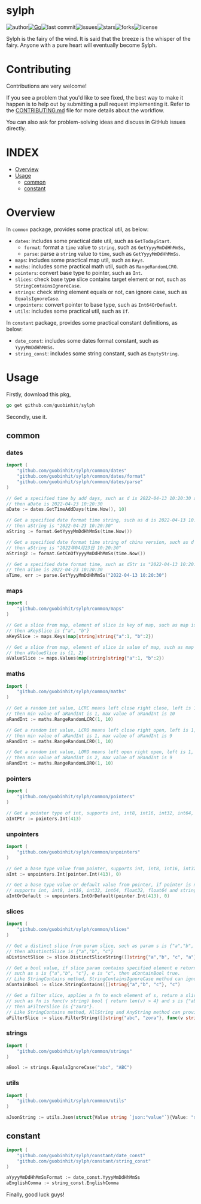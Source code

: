 # sylph

![author](https://img.shields.io/badge/author-chariesgavin-blueviolet.svg)[![Go](https://github.com/guobinhit/sylph/actions/workflows/go.yml/badge.svg)](https://github.com/guobinhit/sylph/actions/workflows/go.yml)![last
commit](https://img.shields.io/github/last-commit/guobinhit/sylph.svg)![issues](https://img.shields.io/github/issues/guobinhit/sylph.svg)![stars](https://img.shields.io/github/stars/guobinhit/sylph.svg)![forks](https://img.shields.io/github/forks/guobinhit/sylph.svg)![license](https://img.shields.io/github/license/guobinhit/sylph.svg)


Sylph is the fairy of the wind. It is said that the breeze is the whisper of the fairy. Anyone with a pure heart will
eventually become Sylph.

# Contributing

Contributions are very welcome!

If you see a problem that you'd like to see fixed, the best way to make it happen is to help out by submitting a pull request implementing it. Refer to the [CONTRIBUTING.md](../master/CONTRIBUTING.md) file for more details about the workflow.

You can also ask for problem-solving ideas and discuss in GitHub issues directly.

# INDEX

- [Overview](#overview)
- [Usage](#usage)
  - [common](#common)
  - [constant](#constant)

# Overview

In `common` package, provides some practical util, as below:

- `dates`: includes some practical date util, such as `GetTodayStart`.
  - `format`: format a `time` value to `string`, such as `GetYyyyMmDdHhMmSs`,
  - `parse`: parse a `string` value to `time`, such as `GetYyyyMmDdHhMmSs`.
- `maps`: includes some practical map util, such as `Keys`.
- `maths`: includes some practical math util, such as `RangeRandomLCRO`.
- `pointers`: convert base type to pointer, such as `Int`.
- `slices`: check base type slice contains target element or not, such as `StringContainsIgnoreCase`.
- `strings`: check string element equals or not, can ignore case, such as `EqualsIgnoreCase`.
- `unpointers`: convert pointer to base type, such as `Int64OrDefault`.
- `utils`: includes some practical util, such as `If`.

In `constant` package, provides some practical constant definitions, as below:

- `date_const`: includes some dates format constant, such as `YyyyMmDdHhMmSs`.
- `string_const`: includes some string constant, such as `EmptyString`.

# Usage

Firstly, download this pkg,

```go
go get github.com/guobinhit/sylph
```

Secondly, use it.

## common
### dates

```go
import (
    "github.com/guobinhit/sylph/common/dates"
    "github.com/guobinhit/sylph/common/dates/format"
    "github.com/guobinhit/sylph/common/dates/parse"
)

// Get a specified time by add days, such as d is 2022-04-13 10:20:30 and days is 10,
// then aDate is 2022-04-23 10:20:30
aDate := dates.GetTimeAddDays(time.Now(), 10)

// Get a specified date format time string, such as d is 2022-04-13 10:20:30.999,
// then aString is "2022-04-23 10:20:30"
aString := format.GetYyyyMmDdHhMmSs(time.Now())

// Get a specified date format time string of china version, such as d is 2022-04-13 10:20:30.999,
// then aString is "2022年04月23日 10:20:30"
aString2 := format.GetCnOfYyyyMmDdHhMmSs(time.Now())

// Get a specified date format time, such as dStr is "2022-04-13 10:20:30",
// then aTime is 2022-04-23 10:20:30
aTime, err := parse.GetYyyyMmDdHhMmSs("2022-04-13 10:20:30")
```

### maps

```go
import (
    "github.com/guobinhit/sylph/common/maps"
)

// Get a slice from map, element of slice is key of map, such as map is {"a":1, "b":2}
// then aKeySlice is {"a", "b"}
aKeySlice := maps.Keys(map[string]string{"a":1, "b":2})

// Get a slice from map, element of slice is value of map, such as map is {"a":1, "b":2}
// then aValueSlice is {1, 2}
aValueSlice := maps.Values(map[string]string{"a":1, "b":2})
```

### maths

```go
import (
    "github.com/guobinhit/sylph/common/maths"
)

// Get a random int value, LCRC means left close right close, left is 1, right is 10
// then min value of aRandInt is 1, max value of aRandInt is 10
aRandInt := maths.RangeRandomLCRC(1, 10)

// Get a random int value, LCRO means left close right open, left is 1, right is 10
// then min value of aRandInt is 1, max value of aRandInt is 9
aRandInt := maths.RangeRandomLCRO(1, 10)

// Get a random int value, LORO means left open right open, left is 1, right is 10
// then min value of aRandInt is 2, max value of aRandInt is 9
aRandInt := maths.RangeRandomLORO(1, 10)
```

### pointers

```go
import (
    "github.com/guobinhit/sylph/common/pointers"
)

// Get a pointer type of int, supports int, int8, int16, int32, int64, float32, float64 and string
aIntPtr := pointers.Int(413)
```

### unpointers

```go
import (
    "github.com/guobinhit/sylph/common/unpointers"
)

// Get a base type value from pointer, supports int, int8, int16, int32, int64, float32, float64 and string
aInt := unpointers.Int(pointer.Int(413), 0)

// Get a base type value or default value from pointer, if pointer is nil, then return default value,
// supports int, int8, int16, int32, int64, float32, float64 and string
aIntOrDefault := unpointers.IntOrDefault(pointer.Int(413), 0)
```

### slices

```go
import (
    "github.com/guobinhit/sylph/common/slices"
)

// Get a distinct slice from param slice, such as param s is {"a","b", "c", "a"},
// then aDistinctSlice is {"a","b", "c"}
aDistinctSlice := slice.DistinctSliceString([]string{"a","b", "c", "a"})

// Get a bool value, if slice param contains specified element e return true, else return false,
// such as s is {"a","b", "c"}, e is "c", then aContainBool true.
// Like StringContains method, StringContainsIgnoreCase method can ignore case.
aContainBool := slice.StringContains([]string{"a","b", "c"}, "c")

// Get a filter slice, applies a fn to each element of s, return a slices of make fn true,
// such as fn is func(v string) bool { return len(v) > 4} and s is {"abc", "zora"},
// then aFilterSlice is {"zora"}.
// Like StringContains method, AllString and AnyString method can provide similar functions.
aFilterSlice := slice.FilterString([]string{"abc", "zora"}, func(v string) bool { return len(v) > 3})
```

### strings

```go
import (
    "github.com/guobinhit/sylph/common/strings"
)

aBool := strings.EqualsIgnoreCase("abc", "ABC")
```

### utils

```go
import (
    "github.com/guobinhit/sylph/common/utils"
)

aJsonString := utils.Json(struct{Value string `json:"value"`}{Value: "sylph"})
```

## constant

```go
import (
    "github.com/guobinhit/sylph/constant/date_const"
    "github.com/guobinhit/sylph/constant/string_const"
)

aYyyyMmDdHhMmSsFormat := date_const.YyyyMmDdHhMmSs
aEnglishComma := string_const.EnglishComma
```

Finally, good luck guys!
